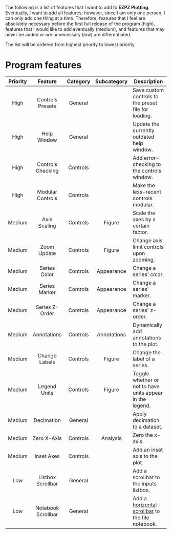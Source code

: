 The following is a list of features that I want to add to **EZPZ Plotting**. Eventually, I want to add all features; however, since I am only one person, I can only add one thing at a time. Therefore, features that I feel are absolutely necessary before the first full release of the program (high), features that I would like to add eventually (medium), and features that may never be added or are unnecessary (low) are differentiated.

The list will be ordered from highest priority to lowest priority.

# Program features

| Priority | Feature            | Category | Subcategory | Description |
|:--------:|:------------------:|:--------:|:-----------:|-------------|
| High     | Controls Presets   | General  |             | Save custom controls to the preset file for loading. |
| High     | Help Window        | General  |             | Update the currently outdated help window. |
| High     | Controls Checking  | Controls |             | Add error-checking to the controls window. |
| High     | Modular Controls   | Controls |             | Make the less-recent controls modular. |
| Medium   | Axis Scaling       | Controls | Figure      | Scale the axes by a certain factor. |
| Medium   | Zoom Update        | Controls | Figure      | Change axis limit controls upon zooming. | 
| Medium   | Series Color       | Controls | Appearance  | Change a series' color. |
| Medium   | Series Marker      | Controls | Appearance  | Change a series' marker. |
| Medium   | Series Z-Order     | Controls | Appearance  | Change a series' z-order. |
| Medium   | Annotations        | Controls | Annotations | Dynamically add annotations to the plot. |
| Medium   | Change Labels      | Controls | Figure      | Change the label of a series. |
| Medium   | Legend Units       | Controls | Figure      | Toggle whether or not to have units appear in the legend. |
| Medium   | Decimation         | General  |             | Apply decimation to a dataset. |
| Medium   | Zero X-Axis        | Controls | Analysis    | Zero the x-axis. |
| Medium   | Inset Axes         | Controls |             | Add an inset axis to the plot. |
| Low      | Listbox Scrollbar  | General  |             | Add a scrollbar to the inputs listbox. |
| Low      | Notebook Scrollbar | General  |             | Add a [horizontal scrollbar](https://stackoverflow.com/questions/51105771/scrolling-notebook-tabs-tkinter) to the file notebook. |
